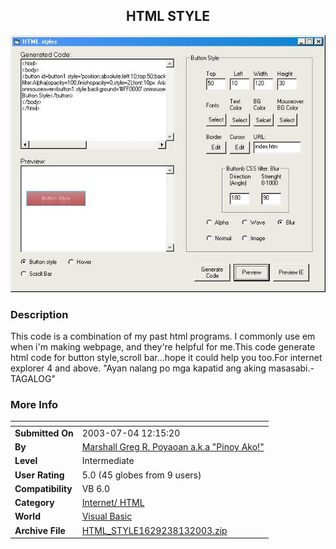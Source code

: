 ﻿<div align="center">

## HTML STYLE

<img src="PIC2003813143288239.jpg">
</div>

### Description

This code is a combination of my past html programs. I commonly use em when i'm making webpage, and they're helpful for me.This code generate html code for button style,scroll bar...hope it could help you too.For internet explorer 4 and above. "Ayan nalang po mga kapatid ang aking masasabi.-TAGALOG"
 
### More Info
 


<span>             |<span>
---                |---
**Submitted On**   |2003-07-04 12:15:20
**By**             |[Marshall Greg R\. Poyaoan a\.k\.a "Pinoy Ako\!"](https://github.com/Planet-Source-Code/PSCIndex/blob/master/ByAuthor/marshall-greg-r-poyaoan-a-k-a-pinoy-ako.md)
**Level**          |Intermediate
**User Rating**    |5.0 (45 globes from 9 users)
**Compatibility**  |VB 6\.0
**Category**       |[Internet/ HTML](https://github.com/Planet-Source-Code/PSCIndex/blob/master/ByCategory/internet-html__1-34.md)
**World**          |[Visual Basic](https://github.com/Planet-Source-Code/PSCIndex/blob/master/ByWorld/visual-basic.md)
**Archive File**   |[HTML\_STYLE1629238132003\.zip](https://github.com/Planet-Source-Code/marshall-greg-r-poyaoan-a-k-a-pinoy-ako-html-style__1-47683/archive/master.zip)








